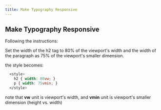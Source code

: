 ```yaml
---
title: Make Typography Responsive
---
```

## Make Typography Responsive

Following the instructions:

Set the width of the h2 tag to 80% of the viewport's width and the width of the paragraph as 75% of the viewport's smaller dimension.

the style becomes:

```css
  <style>
    h2 { width: 80vw; }
    p { width: 75vmin; }
  </style>
```
note that **vw** unit is viewport's width, and **vmin** unit is viewport's smaller dimension (height vs. width)